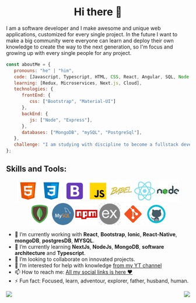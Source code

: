 <h1 align="center">Hi there 👋</h1>

I am a software developer and I make awesome and unique web applications, customized for every single project. In the future I want to make a big community were everyone can learn and deploy their own knowledge to create the way to the next generation, so I'm focus and growing up with every single people for any project. 

```javascript
const aboutMe = {
   pronouns: "he" | "him",
   code: [Javascript, Typescript, HTML, CSS, React, Angular, SQL, Node.js],
   learning: [Redux, Microservices, Next.js, Cloud],
   technologies: {
      frontEnd: {
         css: ["Bootstrap", "Material-UI"]
      },
      backEnd: {
         js: ["Node", "Express"],
      },
      databases: ["MongoDB", "mySQL", "PostgreSql"],
   },
   challenge: "I am studying with discipline to become a fullstack developer.",
};
```

<h2>Skills and Tools: </h2>
<p align="center">
	<img style="margin: auto;" src="https://raw.githubusercontent.com/sachinverma53121/sachinverma53121/master/icons/html5.png" alt=html5 width="60" height="60"/> 
	<img style="margin: auto;" src="https://raw.githubusercontent.com/sachinverma53121/sachinverma53121/master/icons/css3.png" alt=css3 width="60" height="60"/> 
	<img style="margin: auto;" src="https://raw.githubusercontent.com/sachinverma53121/sachinverma53121/master/icons/bootstrap.png" alt=bootstrap width="60" height="60"/>
  <img style="margin: auto;" src="https://raw.githubusercontent.com/sachinverma53121/sachinverma53121/master/icons/js.png" alt=javascript width="60" height="60"/>
	<img style="margin: auto;" src="https://raw.githubusercontent.com/sachinverma53121/sachinverma53121/master/icons/babel.png" alt=babel width="60" height="60"/>
 	<img style="margin: auto;" src="https://raw.githubusercontent.com/sachinverma53121/sachinverma53121/master/icons/react.png" alt=react width="60" height="60"/>
<img style="margin: auto;" src="https://raw.githubusercontent.com/sachinverma53121/sachinverma53121/master/icons/node.png" alt=nodejs width="60" height="60"/>
  <img style="margin: auto;" src="https://raw.githubusercontent.com/sachinverma53121/sachinverma53121/master/icons/mongo.png" alt=mongodb width="60" height="60"/> 
	<img style="margin: auto;" src="https://raw.githubusercontent.com/sachinverma53121/sachinverma53121/master/icons/mysql.png" alt=mysql width="60" height="60"/> 
  <img style="margin: auto;" src="https://raw.githubusercontent.com/sachinverma53121/sachinverma53121/master/icons/npm.png" alt=npm width="60" height="60"/>
  <img style="margin: auto;" src="https://raw.githubusercontent.com/sachinverma53121/sachinverma53121/master/icons/express.png" alt=express width="60" height="60"/>
  <img style="margin: auto;" src="https://raw.githubusercontent.com/sachinverma53121/sachinverma53121/master/icons/git.png" alt=git width="60" height="60"/>
  <img style="margin: auto;" src="https://raw.githubusercontent.com/sachinverma53121/sachinverma53121/master/icons/github.png" alt=github width="60" height="60"/>


- 🔭 I’m currently working with **React**, **Bootstrap**, **Ionic**, **React-Native**, **mongoDB**, **postgresDB**, **MYSQL**.
- 🌱 I’m currently learning **NextJs**, **NodeJs**, **MongoDB**, **software architecture** and **Typescript**.
- 👯 I’m looking to collaborate on innovated projects.
- 🤔 I’m interested for help with knowledge [from my YT channel](https://youtube.com/c/iamsergiocampbell)
- 📫 How to reach me: [All my social links is here ♥](https://linktr.ee/iamsergiocampbell)
- ⚡ Fun fact: Focused, learn, adventour, explorer, father, husband, human.


<p align="right">
<img align="left" src="https://github-readme-stats.vercel.app/api?username=SergioCampbell&theme=tokyonight&show_icons=true" />

<img  float="right" src="https://github-readme-stats.vercel.app/api/top-langs/?username=SergioCampbell&theme=tokyonight&show_icons=true" />

</p>
